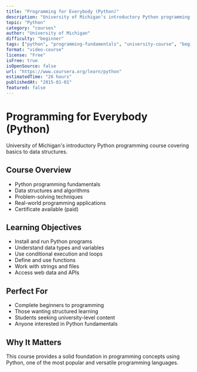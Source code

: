 ```yaml
---
title: "Programming for Everybody (Python)"
description: "University of Michigan's introductory Python programming course covering basics to data structures"
topic: "Python"
category: "courses"
author: "University of Michigan"
difficulty: "beginner"
tags: ["python", "programming-fundamentals", "university-course", "beginner-friendly"]
format: "video-course"
license: "Free"
isFree: true
isOpenSource: false
url: "https://www.coursera.org/learn/python"
estimatedTime: "26 hours"
publishedAt: "2015-01-01"
featured: false
---
```


# Programming for Everybody (Python)

University of Michigan's introductory Python programming course covering basics to data structures.

## Course Overview
- Python programming fundamentals
- Data structures and algorithms
- Problem-solving techniques
- Real-world programming applications
- Certificate available (paid)

## Learning Objectives
- Install and run Python programs
- Understand data types and variables
- Use conditional execution and loops
- Define and use functions
- Work with strings and files
- Access web data and APIs

## Perfect For
- Complete beginners to programming
- Those wanting structured learning
- Students seeking university-level content
- Anyone interested in Python fundamentals

## Why It Matters
This course provides a solid foundation in programming concepts using Python, one of the most popular and versatile programming languages.